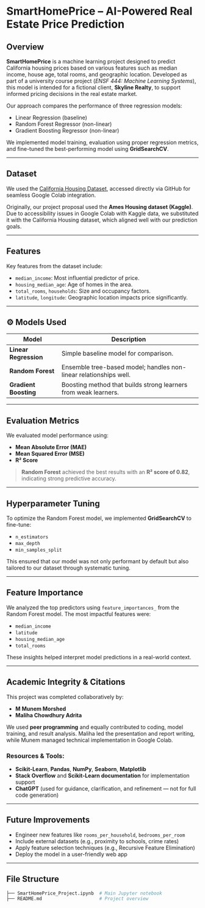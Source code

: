 #  SmartHomePrice – AI-Powered Real Estate Price Prediction

##  Overview

**SmartHomePrice** is a machine learning project designed to predict California housing prices based on various features such as median income, house age, total rooms, and geographic location. Developed as part of a university course project (*ENSF 444: Machine Learning Systems*), this model is intended for a fictional client, **Skyline Realty**, to support informed pricing decisions in the real estate market.

Our approach compares the performance of three regression models:
- Linear Regression (baseline)
- Random Forest Regressor (non-linear)
- Gradient Boosting Regressor (non-linear)

We implemented model training, evaluation using proper regression metrics, and fine-tuned the best-performing model using **GridSearchCV**.

---

##  Dataset

We used the [California Housing Dataset](https://raw.githubusercontent.com/ageron/handson-ml2/master/datasets/housing/housing.csv), accessed directly via GitHub for seamless Google Colab integration.

Originally, our project proposal used the **Ames Housing dataset (Kaggle)**. Due to accessibility issues in Google Colab with Kaggle data, we substituted it with the California Housing dataset, which aligned well with our prediction goals.

---

##  Features

Key features from the dataset include:
- `median_income`: Most influential predictor of price.
- `housing_median_age`: Age of homes in the area.
- `total_rooms`, `households`: Size and occupancy factors.
- `latitude`, `longitude`: Geographic location impacts price significantly.

---

## ⚙️ Models Used

| Model              | Description |
|-------------------|-------------|
| **Linear Regression** | Simple baseline model for comparison. |
| **Random Forest**      | Ensemble tree-based model; handles non-linear relationships well. |
| **Gradient Boosting**  | Boosting method that builds strong learners from weak learners. |

---

##  Evaluation Metrics

We evaluated model performance using:

- **Mean Absolute Error (MAE)**
- **Mean Squared Error (MSE)**
- **R² Score**

>  **Random Forest** achieved the best results with an **R² score of 0.82**, indicating strong predictive accuracy.

---

##  Hyperparameter Tuning

To optimize the Random Forest model, we implemented **GridSearchCV** to fine-tune:
- `n_estimators`
- `max_depth`
- `min_samples_split`

This ensured that our model was not only performant by default but also tailored to our dataset through systematic tuning.

---

## Feature Importance

We analyzed the top predictors using `feature_importances_` from the Random Forest model. The most impactful features were:
- `median_income`
- `latitude`
- `housing_median_age`
- `total_rooms`

These insights helped interpret model predictions in a real-world context.

---

## Academic Integrity & Citations

This project was completed collaboratively by:
- **M Munem Morshed**
- **Maliha Chowdhury Adrita**

We used **peer programming** and equally contributed to coding, model training, and result analysis. Maliha led the presentation and report writing, while Munem managed technical implementation in Google Colab.

### Resources & Tools:
- **Scikit-Learn**, **Pandas**, **NumPy**, **Seaborn**, **Matplotlib**
- **Stack Overflow** and **Scikit-Learn documentation** for implementation support
- **ChatGPT** (used for guidance, clarification, and refinement — not for full code generation)

---

## Future Improvements

- Engineer new features like `rooms_per_household`, `bedrooms_per_room`
- Include external datasets (e.g., proximity to schools, crime rates)
- Apply feature selection techniques (e.g., Recursive Feature Elimination)
- Deploy the model in a user-friendly web app

---

## File Structure

```bash
├── SmartHomePrice_Project.ipynb  # Main Jupyter notebook
├── README.md                     # Project overview

